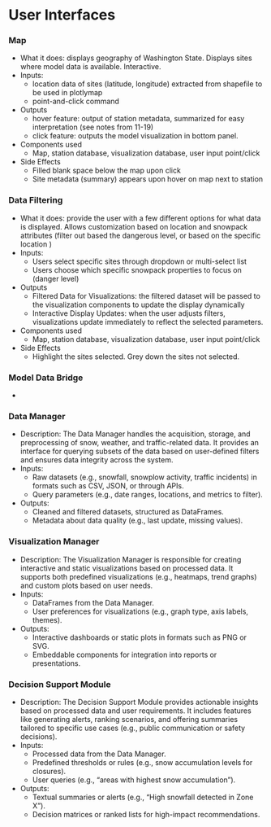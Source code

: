 # User Interfaces
### Map
- What it does: displays geography of Washington State. Displays sites where model data is available. Interactive.
- Inputs:
	- location data of sites (latitude, longitude) extracted from shapefile to be used in plotlymap 
	- point-and-click command
- Outputs
	- hover feature: output of station metadata, summarized for easy interpretation (see notes from 11-19)
	- click feature: outputs the model visualization in bottom panel.
- Components used
	- Map, station database, visualization database, user input point/click
- Side Effects
	- Filled blank space below the map upon click
	- Site metadata (summary) appears upon hover on map next to station

### Data Filtering
- What it does: provide the user with a few different options for what data is displayed. Allows customization based on location and snowpack attributes (filter out based the dangerous level, or based on the specific location )
- Inputs:
	- Users select specific sites through dropdown or multi-select list 
	- Users choose which specific snowpack properties to focus on (danger level)
- Outputs
	- Filtered Data for Visualizations: the filtered dataset will be passed to the visualization components to update the display dynamically
	- Interactive Display Updates: when the user adjusts filters, visualizations update immediately to reflect the selected parameters.
- Components used
	- Map, station database, visualization database, user input point/click
- Side Effects
	- Highlight the sites selected. Grey down the sites not selected.

### Model Data Bridge
- 

### Data Manager

- Description:
The Data Manager handles the acquisition, storage, and preprocessing of snow, weather, and traffic-related data. It provides an interface for querying subsets of the data based on user-defined filters and ensures data integrity across the system.
- Inputs:
	- Raw datasets (e.g., snowfall, snowplow activity, traffic incidents) in formats such as CSV, JSON, or through APIs.
	- Query parameters (e.g., date ranges, locations, and metrics to filter).
- Outputs:
	- Cleaned and filtered datasets, structured as DataFrames.
	- Metadata about data quality (e.g., last update, missing values).
### Visualization Manager

- Description:
The Visualization Manager is responsible for creating interactive and static visualizations based on processed data. It supports both predefined visualizations (e.g., heatmaps, trend graphs) and custom plots based on user needs.
- Inputs:
	- DataFrames from the Data Manager.
	- User preferences for visualizations (e.g., graph type, axis labels, themes).
- Outputs:
	- Interactive dashboards or static plots in formats such as PNG or SVG.
	- Embeddable components for integration into reports or presentations.
### Decision Support Module

- Description:
The Decision Support Module provides actionable insights based on processed data and user requirements. It includes features like generating alerts, ranking scenarios, and offering summaries tailored to specific use cases (e.g., public communication or safety decisions).
- Inputs:
	- Processed data from the Data Manager.
	- Predefined thresholds or rules (e.g., snow accumulation levels for closures).
	- User queries (e.g., “areas with highest snow accumulation”).
- Outputs:
	- Textual summaries or alerts (e.g., “High snowfall detected in Zone X”).
	- Decision matrices or ranked lists for high-impact recommendations.
